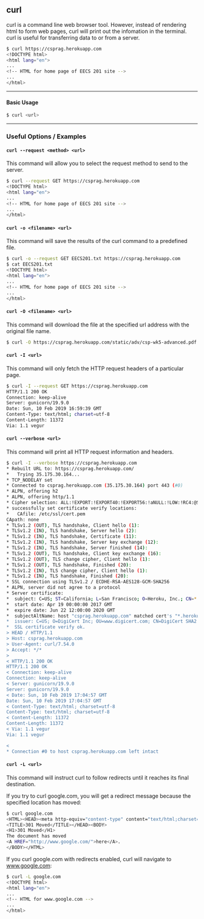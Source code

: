 curl
-------

curl is a command line web browser tool. However, instead of rendering html to form web pages, curl will print out the infomation in the terminal. curl is useful for transferring data to or from a server. 

~~~ bash
$ curl https://csprag.herokuapp.com
<!DOCTYPE html>
<html lang="en">
...
<!-- HTML for home page of EECS 201 site -->
...
</html>
~~~

---


#### Basic Usage
~~~ bash
$ curl <url>
~~~

---

### Useful Options / Examples

#### `curl --request <method> <url>`

This command will allow you to select the request method to send to the server.

~~~ bash
$ curl --request GET https://csprag.herokuapp.com
<!DOCTYPE html>
<html lang="en">
...
<!-- HTML for home page of EECS 201 site -->
...
</html>
~~~

#### `curl -o <filename> <url>` 

This command will save the results of the curl command to a predefined file.

~~~ bash
$ curl -o --request GET EECS201.txt https://csprag.herokuapp.com
$ cat EECS201.txt
<!DOCTYPE html>
<html lang="en">
...
<!-- HTML for home page of EECS 201 site -->
...
</html>
~~~

#### `curl -O <filename> <url>` 

This command will download the file at the specified url address with the original file name.

~~~ bash
$ curl -O https://csprag.herokuapp.com/static/adv/csp-wk5-advanced.pdf
~~~

#### `curl -I <url>` 

This command will only fetch the HTTP request headers of a particular page.
~~~ bash
$ curl -I --request GET https://csprag.herokuapp.com
HTTP/1.1 200 OK
Connection: keep-alive
Server: gunicorn/19.9.0
Date: Sun, 10 Feb 2019 16:59:39 GMT
Content-Type: text/html; charset=utf-8
Content-Length: 11372
Via: 1.1 vegur
~~~

#### `curl --verbose <url>` 

This command will print all HTTP request information and headers.
~~~ bash
$ curl -I --verbose https://csprag.herokuapp.com
* Rebuilt URL to: https://csprag.herokuapp.com/
*   Trying 35.175.30.164...
* TCP_NODELAY set
* Connected to csprag.herokuapp.com (35.175.30.164) port 443 (#0)
* ALPN, offering h2
* ALPN, offering http/1.1
* Cipher selection: ALL:!EXPORT:!EXPORT40:!EXPORT56:!aNULL:!LOW:!RC4:@STRENGTH
* successfully set certificate verify locations:
*   CAfile: /etc/ssl/cert.pem
CApath: none
* TLSv1.2 (OUT), TLS handshake, Client hello (1):
* TLSv1.2 (IN), TLS handshake, Server hello (2):
* TLSv1.2 (IN), TLS handshake, Certificate (11):
* TLSv1.2 (IN), TLS handshake, Server key exchange (12):
* TLSv1.2 (IN), TLS handshake, Server finished (14):
* TLSv1.2 (OUT), TLS handshake, Client key exchange (16):
* TLSv1.2 (OUT), TLS change cipher, Client hello (1):
* TLSv1.2 (OUT), TLS handshake, Finished (20):
* TLSv1.2 (IN), TLS change cipher, Client hello (1):
* TLSv1.2 (IN), TLS handshake, Finished (20):
* SSL connection using TLSv1.2 / ECDHE-RSA-AES128-GCM-SHA256
* ALPN, server did not agree to a protocol
* Server certificate:
*  subject: C=US; ST=California; L=San Francisco; O=Heroku, Inc.; CN=*.herokuapp.com
*  start date: Apr 19 00:00:00 2017 GMT
*  expire date: Jun 22 12:00:00 2020 GMT
*  subjectAltName: host "csprag.herokuapp.com" matched cert's "*.herokuapp.com"
*  issuer: C=US; O=DigiCert Inc; OU=www.digicert.com; CN=DigiCert SHA2 High Assurance Server CA
*  SSL certificate verify ok.
> HEAD / HTTP/1.1
> Host: csprag.herokuapp.com
> User-Agent: curl/7.54.0
> Accept: */*
> 
< HTTP/1.1 200 OK
HTTP/1.1 200 OK
< Connection: keep-alive
Connection: keep-alive
< Server: gunicorn/19.9.0
Server: gunicorn/19.9.0
< Date: Sun, 10 Feb 2019 17:04:57 GMT
Date: Sun, 10 Feb 2019 17:04:57 GMT
< Content-Type: text/html; charset=utf-8
Content-Type: text/html; charset=utf-8
< Content-Length: 11372
Content-Length: 11372
< Via: 1.1 vegur
Via: 1.1 vegur

< 
* Connection #0 to host csprag.herokuapp.com left intact
~~~

#### `curl -L <url>`

This command will instruct curl to follow redirects until it reaches its final destination.

If you try to curl google.com, you will get a redirect message because the specified location has moved:
~~~ bash
$ curl google.com
<HTML><HEAD><meta http-equiv="content-type" content="text/html;charset=utf-8">
<TITLE>301 Moved</TITLE></HEAD><BODY>
<H1>301 Moved</H1>
The document has moved
<A HREF="http://www.google.com/">here</A>.
</BODY></HTML>
~~~


If you curl google.com with redirects enabled, curl will navigate to www.google.com:
~~~ bash
$ curl -L google.com
<!DOCTYPE html>
<html lang="en">
...
<!-- HTML for www.google.com -->
...
</html>
~~~
